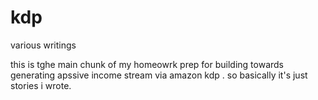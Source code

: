 # kdp
 various writings

this is tghe main chunk of my homeowrk prep for building towards generating apssive income stream via amazon kdp . so basically it's just stories i wrote.
